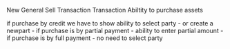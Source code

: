 New General Sell Transaction Transaction
Abiltity
to purchase assets

if purchase by credit we have to show ability to select party - or create a newpart - if purchase is by partial payment - ability to enter partial amount - if purchase is by full payment - no need to select party
